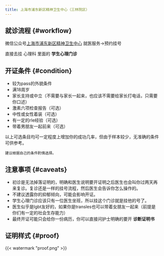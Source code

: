 ```yaml
---
title: 上海市浦东新区精神卫生中心（三林院区）
---
```


## 就诊流程 {#workflow}

微信公众号[上海市浦东新区精神卫生中心](weixin://gh_40b1f8a9ba89) 就医服务->预约挂号

直接去挂 心理科 里面的 **学生心理门诊**

## 开证条件 {#condition}

- 较为pass的外貌条件
- 满18周岁
- 家长支持或中立（不需要与家长一起来，也应该不需要给家长打电话，只需要你口述）
- 激素六项检查报告（可选）
- 中性或女性着装（可选）
- 有一定的rle经验（可选）
- 带着男朋友一起前来（可选）

以上可选条目均可一定程度上增加你的成功几率，但由于样本较少，无准确的条件可供参考。

```建议根据自己的条件酌情选择。```

## 注意事项 {#caveats}

- 初诊是无法掉落证明的，明确和医生说明要开证明之后医生也会叫你过两天再来复诊。复诊还是一样的挂号流程，然后医生会告诉你怎么操作的。
- 不建议透露你的抑郁倾向，可能会影响开证。
- 学生心理门诊应该只有一位医生坐班，所以挂这个门诊就是挂他的号了。
- 医生似乎是lgbt友好的，如果你是transles也可以带着女朋友一起来（前提是你们有一定的社会生存能力）
- 最终开证可能只会给你一份病历，你可以直接问护士明确的要开 **诊断证明书**

## 证明样式 {#proof}

{{< watermark "proof.png" >}}
